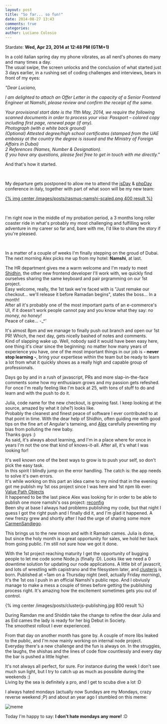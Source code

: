 ```yaml
---
layout: post
title: "So far... so fun!"
date: 2014-08-27 13:43
comments: true
categories: 
author: Luciano Colosio
---
```


 Stardate: **Wed, Apr 23, 2014 at 12:48 PM (GTM+1)**
 
 In a cold italian spring day my phone vibrates, as all nerd's phones do many and many times a day.<br>
 The usual swipe, the screen unlocks and the conclusion of what started just 3 days earlier, in a rushing set of coding challenges and interviews, bears in front of my eyes:


*"Dear Luciano,*

*I am delighted to attach an Offer Letter in the capacity of a Senior Frontend Engineer at Namshi, please review and confirm the receipt of the same.*

*Your provisional start date is the 11th May, 2014, we require the following scanned documents in order to process your visa:
Passport – colored copy including first page, renewal page (if any).*<br>
*Photograph (with a white back ground)*<br>
*(Optional) Attested degree/high school certificates (stamped from the UAE embassy at the country the degree is issued and the Ministry of Foreign Affairs in Dubai)*<br>
*2 References (Names, Number & Designation).*<br>
*If you have any questions, please feel free to get in touch with me directly."*

And that's how it started.

<br>

My departure gets postponed to allow me to attend the [jsDay](http://2014.jsday.it/) & [phpDay](http://2014.phpday.it/) conference in italy, together with part of what soon will be my new team:

[{% img center /images/posts/rasmus-namshi-scaled.png 400 result %}](https://twitter.com/TechNamshi/status/467708302143815680)

<br>

I'm right now in the middle of my probation period, a 3 months long roller coaster ride in what's probably my most challenging and fulfilling work adventure in my career so far and, bare with me, I'd like to share the story if you're pleased.

<br>

In a matter of a couple of weeks I'm finally stepping on the groud of Dubai.<br>
The next morning Alex picks me up from my hotel: **Namshi**, at last.<br>

The HR department gives me a warm welcome and I'm ready to meet [Shidhin](http://tech.namshi.io/team/#Shidhin%20CR), the other new frontend developer I'll work with, we quickly find ourselves sharing the same keyboard and pair prgramming on our 1st project.<br>
Easy welcome, really, the 1st task we're faced with is "Just remake our checkout... we'll release it before Ramadan begins", states the boss... In a month!<br>
After all it's probably one of the most important parts of an e-commerce's UI, if it doesn't work people cannot pay and you know what they say: *no money, no honey!*<br>
Peace of cake... -_^'

It's almost 8pm and we manage to finally push out branch and open our 1st PR! Which, the next day, gets nicelly bashed of notes and comments.<br>
Kind of slapping wake up. Well, nobody said it would have been easy here, one thing it's clear since the beginning: no matter how many years of experience you have, one of the most important things in our job is **- never stop learning -**, bring your expertiese within the team but be ready to learn a lot from what it quickly shows as a really high and capable group of professionals.

Days go by and in a rush of javascript, PRs and more slap-in-the-face comments some how my enthusiasm grows and my passion gets refeshed. For once I'm really feeling like I'm back at 25, with tons of stuff to do and learn and with the push to do it.

Julia, code name for the new checkout, is growing fast. I keep looking at the source, amazed by what it (she?) looks like.<br>
Probably the cleanest and finest peace of software I ever contributed to at that point in time. With the dear help of Shidhin, often guiding me with good tips on the fine art of Angular's tameing, and [Alex](http://tech.namshi.io/team/#Alessandro%20Nadalin) carefully preventing my bias from polluting the new baby.<br> Thanks guys :)<br>
As said, it's always about learning, and I'm in a place where for once in years I'm not the one that kind of knows-it-all. After all, it's what I was looking for!

It's well known one of the best ways to grow is to push your self, so don't pick the easy task.<br>
In this spirit I blindly jump on the error handling. The catch is: the app needs to solve it's own errors.<br>
It's while working on this part an idea came to my mind that in the evening got me publish my 1st oss project since I was here and 1st npm lib ever:<br>
[Value Path Objects](https://github.com/unlucio/vpo)<br>
It happened to be the last piece Alex was looking for in order to be able to publish one more namshi's oss project: [reconfig](https://github.com/namshi/reconfig)<br>
Been shy at base I always had problems publishing my code, but that night I guess I got the right push and I finally did it, and I'm glad it happened. A new frenzy grew and shortly after I had the urge of sharing some more [CarmenSandiego](https://github.com/unlucio/CarmenSandiego).

This brings us to the new moon and with it Ramadn cames. Julia is done, but since the holy month is a great opportunity for sales, we hold her back from going public. I'm still not sure how we got it done.

With the 1st project reaching maturity I get the opportunity of bugging people to let me code some Node.js (finally :D). Looks like we need a 0 downtime solution for updating our node applications. A little bit of javascrit, and lots of wrestling with capistrano and the filesystem later, and [clusterjs](https://github.com/namshi/clusterjs) is born. Published at ~1am on a Thursday night (well, actually Friday morning), it's the 1st oss I push in an official Namshi's public repo. And I obviusly manage to make a mess a couple of times before getting the publishing process right. It's amazing how the excitement sometimes gets you out of control.

{% img center /images/posts/clusterjs-publishing.jpg 800 result %}

During Ramdan me and Shiddin take the change to refine the dear Julia and as Eid cames the lady is ready for her big Debut in Society.<br> The smoothest rollout I ever experienced.

From that day on another month has gone by. A couple of more libs leaked to the public, and I'm now mainly working on internal node project. <br>Everyday there's a new challenge and the fun is always on. In the struggles, the laughs, the shishas and the lines of code flow countlessly and every day the bar is pushed a little higher.

It's not always all perfect, for sure. For instance during the week I don't see much sun light, but I try to catch up as much as possibile during the weekends :)<br>
Living by the sea is definitely a pro, and I get to scuba dive a lot :D

I always hated mondays (actually now Sundays are my Mondays, crazy reverse weekend ;P) and about an year ago I stumbled on this meme:

![meme](http://scontent-a.cdninstagram.com/hphotos-xfa1/t51.2885-15/10009391_636510409754554_1999474227_a.jpg)

Today I'm happy to say: **I don't hate mondays any more!** :D